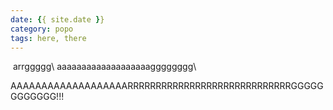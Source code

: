 ```yaml
---
date: {{ site.date }}
category: popo
tags: here, there
---
```

​
arrggggg\\
aaaaaaaaaaaaaaaaaaagggggggg\\

AAAAAAAAAAAAAAAAAAARRRRRRRRRRRRRRRRRRRRRRRRRRRRRGGGGGGGGGGGG!!!
